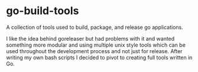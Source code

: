 # go-build-tools
A collection of tools used to build, package, and release go applications.

I like the idea behind goreleaser but had problems with it and wanted something more modular and using multiple unix style tools which can be used throughout the development process and not just for release. After writing my own bash scripts I decided to pivot to creating full tools written in Go.
